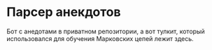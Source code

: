 # Парсер анекдотов

Бот с анедотами в приватном репозитории, а вот тулкит, который использовался для обучения Марковских цепей лежит здесь.
